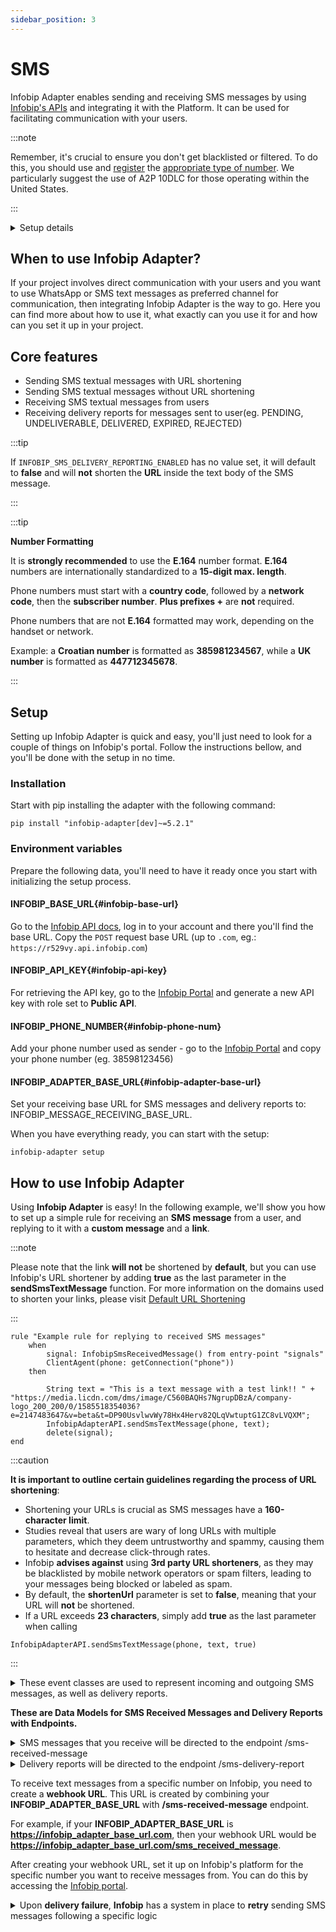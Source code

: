 ```yaml
---
sidebar_position: 3
---
```


# SMS

Infobip Adapter enables sending and receiving SMS messages by using [Infobip's APIs](https://www.infobip.com/docs/api/channels/sms) and integrating it with the Platform. 
It can be used for facilitating communication with your users. 

:::note

Remember, it's crucial to ensure you don't get blacklisted or filtered. To do this, you should use and [register](https://www.infobip.com/docs/10dlc/10dlc-registration) the [appropriate type of number](https://www.infobip.com/docs/api/platform/numbers). 
We particularly suggest the use of A2P 10DLC for those operating within the United States. 

:::

<details>
  <summary>Setup details</summary>
  <div>
    <div><p><b>Environment variables:</b></p>
        <ul>
            <li>INFOBIP_BASE_URL</li>
            <li>INFOBIP_API_KEY</li>
            <li>INFOBIP_PHONE_NUMBER</li>
            <li>INFOBIP_ADAPTER_BASE_URL</li>
            <li>INFOBIP_SMS_DELIVERY_REPORTING_ENABLED</li>
        </ul>
<p>
If no value is set, INFOBIP_SMS_DELIVERY_REPORTING_ENABLED will default to False.
</p>
    </div>
    <div>
        <p><b>Installation:</b></p>
        <ul>
            <li><code>pip install "infobip-adapter[dev]~=5.2.1"</code></li>
        </ul>
    </div>
    <div>
        <p><b>Initialize setup:</b></p>
        <ul><li><p><code>infobip-adapter setup</code></p></li></ul>
    </div>
  </div>
</details>

## When to use Infobip Adapter?
If your project involves direct communication with your users and you want to use WhatsApp or SMS text messages as preferred channel for communication, then integrating Infobip Adapter is the way to go.
Here you can find more about how to use it, what exactly can you use it for and how can you set it up in your project.

## Core features
- Sending SMS textual messages with URL shortening
- Sending SMS textual messages without URL shortening 
- Receiving SMS textual messages from users
- Receiving delivery reports for messages sent to user(eg. PENDING, UNDELIVERABLE, DELIVERED, EXPIRED, REJECTED)

:::tip

If `INFOBIP_SMS_DELIVERY_REPORTING_ENABLED` has no value set, it will default to **false** and will **not** 
shorten the **URL** inside the text body of the SMS message.

:::

:::tip

**Number Formatting**

It is **strongly recommended** to use the **E.164** number format. **E.164** numbers are internationally standardized to a **15-digit max. length**.

Phone numbers must start with a **country code**, followed by a **network code**, then the **subscriber number**. **Plus prefixes +** are **not** required.

Phone numbers that are not **E.164** formatted may work, depending on the handset or network.

Example: a **Croatian number** is formatted as **385981234567**, while a **UK number** is formatted as **447712345678**.

:::

## Setup
Setting up Infobip Adapter is quick and easy, you'll just need to look for a couple of things on Infobip's portal. Follow the instructions bellow, and you'll be done with the setup in no time. 
### Installation
Start with pip installing the adapter with the following command:
```console
pip install "infobip-adapter[dev]~=5.2.1"
```
### Environment variables
Prepare the following data, you'll need to have it ready once you start with initializing the setup process.
#### INFOBIP_BASE_URL{#infobip-base-url}
Go to the [Infobip API docs](https://www.infobip.com/docs/api), log in to your account and there you'll find the base URL. Copy the `POST` request base URL (up to `.com`, eg.: `https://r529vy.api.infobip.com`)
#### INFOBIP_API_KEY{#infobip-api-key}
For retrieving the API key, go to the [Infobip Portal](https://portal.infobip.com/login/?callback=https%3A%2F%2Fportal.infobip.com%2Fdev%2Fapi-keys) and generate a new API key with role set to **Public API**.
#### INFOBIP_PHONE_NUMBER{#infobip-phone-num}
Add your phone number used as sender - go to the [Infobip Portal](https://portal.infobip.com/apps/sms) and copy your phone number (eg. 38598123456)
#### INFOBIP_ADAPTER_BASE_URL{#infobip-adapter-base-url}
Set your receiving base URL for SMS messages and delivery reports to: INFOBIP_MESSAGE_RECEIVING_BASE_URL.

When you have everything ready, you can start with the setup:
```console
infobip-adapter setup
```

## How to use Infobip Adapter
Using **Infobip Adapter** is easy!
In the following example, we'll show you how to set up a simple rule for receiving an **SMS message** from a user, and replying to it with a **custom message** and a **link**.

:::note

Please note that the link **will not** be shortened by **default**, but you can use Infobip's URL shortener by adding **true** as the last parameter in the **sendSmsTextMessage** function.
For more information on the domains used to shorten your links, please visit [Default URL Shortening](https://www.infobip.com/docs/url-shortening#default-url-shortening-how-url-shortening-works)

:::

```console
rule "Example rule for replying to received SMS messages"
    when
        signal: InfobipSmsReceivedMessage() from entry-point "signals"
        ClientAgent(phone: getConnection("phone"))
    then

        String text = "This is a text message with a test link!! " + "https://media.licdn.com/dms/image/C560BAQHs7NgrupDBzA/company-logo_200_200/0/1585518354036?e=2147483647&v=beta&t=DP90UsvlwvWy78Hx4Herv82QLqVwtuptG1ZC8vLVQXM";
        InfobipAdapterAPI.sendSmsTextMessage(phone, text);
        delete(signal);
end
```
:::caution

**It is important to outline certain guidelines regarding the process of URL shortening**:

- Shortening your URLs is crucial as SMS messages have a **160-character limit**.
- Studies reveal that users are wary of long URLs with multiple parameters, which they deem untrustworthy and spammy, causing them to hesitate and decrease click-through rates.
- Infobip **advises against** using **3rd party URL shorteners**, as they may be blacklisted by mobile network operators or spam filters, leading to your messages being blocked or labeled as spam.
- By default, the **shortenUrl** parameter is set to **false**, meaning that your URL will **not** be shortened.
- If a URL exceeds **23 characters**, simply add **true** as the last parameter when calling

```console
InfobipAdapterAPI.sendSmsTextMessage(phone, text, true)
```

:::

<details>
<summary>These event classes are used to represent incoming and outgoing SMS messages, as well as delivery reports.</summary>

```console
class InfobipSmsSentMessage(Event):
    from_: str = Field(None, alias='from')
    to: str
    messageId: str
    text: str
    callbackData: Optional[str] = None
```
```console
class InfobipSmsReceivedMessage(Event):
    from_: str = Field(None, alias='from')
    to: str
    messageId: str
    text: str
    cleanText: str
    keyword: str
    receivedAt: datetime
```
```console
class InfobipSmsReceivedReport(Event):
    to: str
    sentAt: datetime
    doneAt: datetime
    status: ReportStatus
    error: ReportError
```
</details>

**These are Data Models for SMS Received Messages and Delivery Reports with Endpoints.**

<details>
<summary>SMS messages that you receive will be directed to the endpoint /sms-received-message</summary>

```console
class SmsReceivedMessage(DataModel):
    from_: str = Field(None, alias='from')
    to: str
    messageId: str
    text: str
    cleanText: str
    keyword: str
    receivedAt: datetime

```
</details>

<details>
<summary>Delivery reports will be directed to the endpoint /sms-delivery-report</summary>

```console
class SmsReceivedReport(DataModel):
    messageId: str
    to: str
    sentAt: datetime
    doneAt: datetime
    status: ReportStatus
    error: ReportError

```
</details>

To receive text messages from a specific number on Infobip, you need to create a **webhook URL**. This URL is created by combining your **INFOBIP_ADAPTER_BASE_URL** with **/sms-received-message** endpoint.

For example, if your **INFOBIP_ADAPTER_BASE_URL** is **https://infobip_adapter_base_url.com**, then your webhook URL would be **https://infobip_adapter_base_url.com/sms_received_message**.

After creating your webhook URL, set it up on Infobip's platform for the specific number you want to receive messages from. You can do this by accessing the [Infobip portal](https://portal.infobip.com/apps/sms).

<details>
    <summary>Upon <b>delivery failure</b>, <b>Infobip</b> has a system in place to <b>retry</b> sending SMS messages following a specific logic</summary>
    <div>
        <div><p>If, for any reason, your <b>INFOBIP_ADAPTER_BASE_URL</b> becomes <b>unavailable</b>, Infobip will continue its efforts to forward the message based on the following formula:
                <b>1min + (1min * retryNumber * retryNumber)</b>. The strategy for the first few retry attempts is illustrated in the <b>list</b> below.</p>
<ul>
<li><b>Attempt 0:</b> This is the <b>initial attempt</b>. If it turns out to be <b>unsuccessful</b>, the <b>first retry</b> will be initiated after <b>1 minute</b>. <b>Cumulative time: 1 minute.</b></li>

<li><b>Retry 1:</b> The <b>second</b> attempt is scheduled <b>2 minutes</b> after the <b>first</b>. <b>Cumulative time: 3 minutes.</b></li>

<li><b>Retry 2:</b> The <b>third</b> attempt occurs <b>5 minutes</b> after the <b>second</b>. <b>Cumulative time: 8 minutes.</b></li>

<li><b>Retry 3:</b> The <b>fourth</b> attempt is made <b>10 minutes</b> after the <b>third</b>. <b>Cumulative time: 18 minutes.</b></li>

<li><b>Retry 4:</b> The <b>fifth</b> attempt is triggered <b>17 minutes</b> after the <b>fourth</b>. <b>Cumulative time: 35 minutes.</b></li>

<li><b>Retry 5:</b> The <b>sixth</b> attempt happens <b>26 minutes</b> after the <b>fifth</b>. <b>Cumulative time: 1 hour and 1 minute.</b></li>

<li><b>Retry 6:</b> The <b>seventh</b> attempt takes place <b>37 minutes</b> after the <b>sixth</b>. <b>Cumulative time: 1 hour and 38 minutes.</b></li>
</ul>
</div>
<p>
It's important to note that this retry process extends up to the <b>20th</b> attempt. If the <b>INFOBIP_ADAPTER_BASE_URL</b> remains <b>unavailable</b> for the <b>entire retry period</b>, the message will regrettably be <b>lost</b>. The <b>final retry</b> is set <b>41 hours</b> and <b>30 minutes</b> after the <b>initial attempt</b>.
</p>
    </div>
</details>

